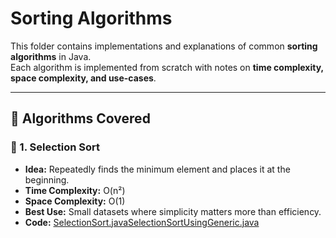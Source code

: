 # Sorting Algorithms

This folder contains implementations and explanations of common **sorting algorithms** in Java.  
Each algorithm is implemented from scratch with notes on **time complexity, space complexity, and use-cases**.  

---

## 📂 Algorithms Covered

### 🔹 1. Selection Sort
- **Idea:** Repeatedly finds the minimum element and places it at the beginning.  
- **Time Complexity:** O(n²)  
- **Space Complexity:** O(1)  
- **Best Use:** Small datasets where simplicity matters more than efficiency.  
- **Code:** [SelectionSort.java](./SelectionSort.java)[SelectionSortUsingGeneric.java](/SelectionSortUsingGeneric.java)
